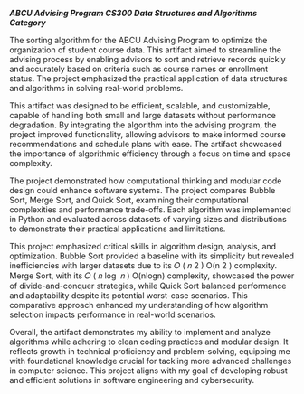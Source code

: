 ***ABCU Advising Program CS300 Data Structures and Algorithms Category***

The sorting algorithm for the ABCU Advising Program to optimize the organization of student course data. This artifact aimed to streamline the advising process by enabling advisors to sort and retrieve records quickly and accurately based on criteria such as course names or enrollment status. The project emphasized the practical application of data structures and algorithms in solving real-world problems.

This artifact was designed to be efficient, scalable, and customizable, capable of handling both small and large datasets without performance degradation. By integrating the algorithm into the advising program, the project improved functionality, allowing advisors to make informed course recommendations and schedule plans with ease. The artifact showcased the importance of algorithmic efficiency through a focus on time and space complexity.

The project demonstrated how computational thinking and modular code design could enhance software systems. The project compares Bubble Sort, Merge Sort, and Quick Sort, examining their computational complexities and performance trade-offs. Each algorithm was implemented in Python and evaluated across datasets of varying sizes and distributions to demonstrate their practical applications and limitations.

This project emphasized critical skills in algorithm design, analysis, and optimization. Bubble Sort provided a baseline with its simplicity but revealed inefficiencies with larger datasets due to its 
𝑂
(
𝑛
2
)
O(n 
2
 ) complexity. Merge Sort, with its 
𝑂
(
𝑛
log
⁡
𝑛
)
O(nlogn) complexity, showcased the power of divide-and-conquer strategies, while Quick Sort balanced performance and adaptability despite its potential worst-case scenarios. This comparative approach enhanced my understanding of how algorithm selection impacts performance in real-world scenarios.

Overall, the artifact demonstrates my ability to implement and analyze algorithms while adhering to clean coding practices and modular design. It reflects growth in technical proficiency and problem-solving, equipping me with foundational knowledge crucial for tackling more advanced challenges in computer science. This project aligns with my goal of developing robust and efficient solutions in software engineering and cybersecurity.
